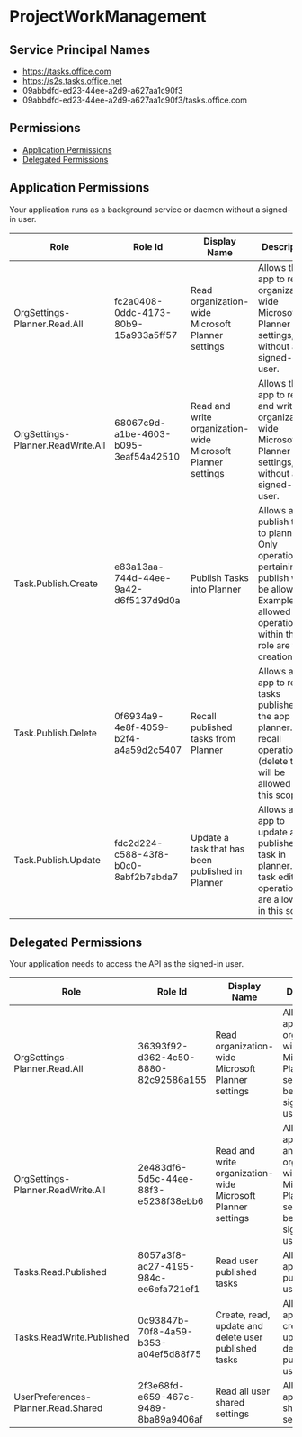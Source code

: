 # ProjectWorkManagement
## Service Principal Names
- https://tasks.office.com
- https://s2s.tasks.office.net
- 09abbdfd-ed23-44ee-a2d9-a627aa1c90f3
- 09abbdfd-ed23-44ee-a2d9-a627aa1c90f3/tasks.office.com

 ## Permissions
- [Application Permissions](#application-permissions)
- [Delegated Permissions](#delegated-permissions)

## Application Permissions
Your application runs as a background service or daemon without a signed-in user.

| Role | Role Id | Display Name | Description |
|---|---|---|---|
| OrgSettings-Planner.Read.All | fc2a0408-0ddc-4173-80b9-15a933a5ff57 | Read organization-wide Microsoft Planner settings | Allows the app to read organization-wide Microsoft Planner settings, without a signed-in user. |
| OrgSettings-Planner.ReadWrite.All | 68067c9d-a1be-4603-b095-3eaf54a42510 | Read and write organization-wide Microsoft Planner settings | Allows the app to read and write organization-wide Microsoft Planner settings, without a signed-in user. |
| Task.Publish.Create | e83a13aa-744d-44ee-9a42-d6f5137d9d0a | Publish Tasks into Planner | Allows app to publish tasks to planner. Only operations pertaining to publish will be allowed. Examples of allowed operations within this role are task creation.  |
| Task.Publish.Delete | 0f6934a9-4e8f-4059-b2f4-a4a59d2c5407 | Recall published tasks from Planner | Allows an app to recall tasks published by the app in planner. Only recall operations (delete task) will be allowed in this scope. |
| Task.Publish.Update | fdc2d224-c588-43f8-b0c0-8abf2b7abda7 | Update a task that has been published in Planner | Allows an app to update a published task in planner. Only task edit operations are allowed in this scope. |

## Delegated Permissions
Your application needs to access the API as the signed-in user. 

| Role | Role Id | Display Name | Description |
|---|---|---|---|
| OrgSettings-Planner.Read.All | 36393f92-d362-4c50-8880-82c92586a155 | Read organization-wide Microsoft Planner settings | Allows the app to read organization-wide Microsoft Planner settings on behalf of the signed-in user. |
| OrgSettings-Planner.ReadWrite.All | 2e483df6-5d5c-44ee-88f3-e5238f38ebb6 | Read and write organization-wide Microsoft Planner settings | Allows the app to read and write organization-wide Microsoft Planner settings on behalf of the signed-in user. |
| Tasks.Read.Published | 8057a3f8-ac27-4195-984c-ee6efa721ef1 | Read user published tasks | Allows an app to read published user tasks |
| Tasks.ReadWrite.Published | 0c93847b-70f8-4a59-b353-a04ef5d88f75 | Create, read, update and delete user published tasks | Allows an app to read, create, update and delete published user tasks |
| UserPreferences-Planner.Read.Shared | 2f3e68fd-e659-467c-9489-8ba89a9406af | Read all user shared settings | Allows an app to read shared user settings |

